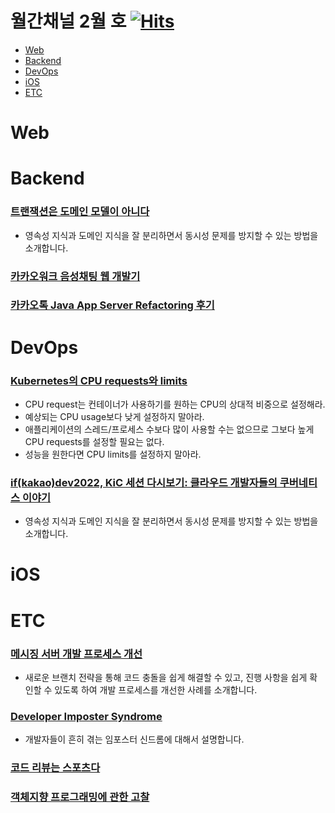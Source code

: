 # 월간채널 2월 호 [![Hits](https://hits.seeyoufarm.com/api/count/incr/badge.svg?url=https%3A%2F%2Fgithub.com%2Fchannel-io%2Fmonthly-channel%2Fblob%2Fmain%2Fissues%2F2023-02.md&count_bg=%2379C83D&title_bg=%23555555&icon=&icon_color=%23E7E7E7&title=hits&edge_flat=false)](https://hits.seeyoufarm.com)

- [Web](#web)
- [Backend](#backend)
- [DevOps](#devops)
- [iOS](#ios)
- [ETC](#etc)

# Web

# Backend
### [트랜잭션은 도메인 모델이 아니다](https://blog.gangnamunni.com/post/isolate-transaction-from-domain-model/)
- 영속성 지식과 도메인 지식을 잘 분리하면서 동시성 문제를 방지할 수 있는 방법을 소개합니다.
### [카카오워크 음성채팅 웹 개발기](https://tech.kakaoenterprise.com/179)
### [카카오톡 Java App Server Refactoring 후기](https://tech.kakao.com/2023/01/19/kakaotalk-java-app-server-refactoring/)

# DevOps
### [Kubernetes의 CPU requests와 limits](https://blog.outsider.ne.kr/1653)
- CPU request는 컨테이너가 사용하기를 원하는 CPU의 상대적 비중으로 설정해라.
- 예상되는 CPU usage보다 낮게 설정하지 말아라.
- 애플리케이션의 스레드/프로세스 수보다 많이 사용할 수는 없으므로 그보다 높게 CPU requests를 설정할 필요는 없다.
- 성능을 원한다면 CPU limits를 설정하지 말아라.
### [if(kakao)dev2022, KiC 세션 다시보기: 클라우드 개발자들의 쿠버네티스 이야기](https://tech.kakaoenterprise.com/178)
- 영속성 지식과 도메인 지식을 잘 분리하면서 동시성 문제를 방지할 수 있는 방법을 소개합니다.

# iOS

# ETC
### [메시징 서버 개발 프로세스 개선](https://engineering.linecorp.com/ko/blog/improving-the-messaging-server-development-process)
- 새로운 브랜치 전략을 통해 코드 충돌을 쉽게 해결할 수 있고, 진행 사항을 쉽게 확인할 수 있도록 하여 개발 프로세스를 개선한 사례를 소개합니다.
### [Developer Imposter Syndrome](https://medium.com/lemonbase/developer-imposter-syndrome-153f4d94c5d8)
- 개발자들이 흔히 겪는 임포스터 신드롬에 대해서 설명합니다.
### [코드 리뷰는 스포츠다](https://wormwlrm.github.io/2023/02/20/Code-Review-is-a-Sports.html)
### [객체지향 프로그래밍에 관한 고찰](https://hyeon9mak.github.io/consider-oop/)
